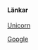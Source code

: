 #### Länkar

[Unicorn](http://validator.w3.org/unicorn/check?ucn_uri=referer&amp;ucn_task=conformance)

[Google](https://www.google.com)
